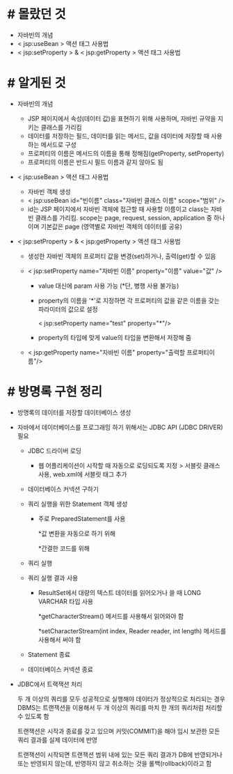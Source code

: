 # # 몰랐던 것

- 자바빈의 개념
- < jsp:useBean > 액션 태그 사용법
- < jsp:setProperty > & < jsp:getProperty > 액션 태그 사용법

# # 알게된 것

- 자바빈의 개념

  - JSP 페이지에서 속성(데이터 값)을 표현하기 위해 사용하며, 자바빈 규약을 지키는 클래스를 가리킴
  - 데이터를 저장하는 필드, 데이터를 읽는 메서드, 값을 데이터에 저장할 때 사용하는 메서드로 구성
  - 프로퍼티의 이름은 메서드의 이름을 통해 정해짐(getProperty, setProperty)
  - 프로퍼티의 이름은 반드시 필드 이름과 같지 않아도 됨

- < jsp:useBean > 액션 태그 사용법

  - 자바빈 객체 생성
  - < jsp:useBean id="빈이름" class="자바빈 클래스 이름" scope="범위" />
  - id는 JSP 페이지에서 자바빈 객체에 접근할 때 사용할 이름이고 class는 자바빈 클래스를 가리킴. scope는 page, request, session, application 중 하나이며 기본값은 page (영역별로 자바빈 객체의 데이터를 공유)

- < jsp:setProperty > & < jsp:getProperty > 액션 태그 사용법

  - 생성한 자바빈 객체의 프로퍼티 값을 변경(set)하거나, 출력(get)할 수 있음

  - < jsp:setProperty name="자바빈 이름" property="이름" value="값" />

    - value 대신에 param 사용 가능 (*단, 병행 사용 불가능)

    - property의 이름을 '*'로 지정하면 각 프로퍼티의 값을 같은 이름을 갖는 파라미터의 값으로 설정

      < jsp:setProperty name="test" property="*"/>

    - property의 타입에 맞게 value의 타입을 변환해서 저장해 줌

  - < jsp:getProperty name="자바빈 이름" property="출력할 프로퍼티이름"/>

# # 방명록 구현 정리

- 방명록의 데이터를 저장할 데이터베이스 생성

- 자바에서 데이터베이스를 프로그래밍 하기 위해서는 JDBC API (JDBC DRIVER) 필요

  - JDBC 드라이버 로딩

    - 웹 어플리케이션이 시작할 때 자동으로 로딩되도록 지정 > 서블릿 클래스 사용, web.xml에 서블릿 태그 추가

  - 데이터베이스 커넥션 구하기

  - 쿼리 실행을 위한 Statement 객체 생성 

    - 주로 PreparedStatement를 사용

      *값 변환을 자동으로 하기 위해

      *간결한 코드를 위해

  - 쿼리 실행

  - 쿼리 실행 결과 사용

    - ResultSet에서 대량의 텍스트 데이터를 읽어오거나 쓸 때 LONG VARCHAR 타입 사용

      *getCharacterStream() 메서드를 사용해서 읽어와야 함

      *setCharacterStream(int index, Reader reader, int length) 메서드를 사용해서 써야 함

  - Statement 종료

  - 데이터베이스 커넥션 종료

- JDBC에서 트랙잭션 처리

  두 개 이상의 쿼리를 모두 성공적으로 실행해야 데이터가 정상적으로 처리되는 경우 DBMS는 트랜잭션을 이용해서 두 개 이상의 쿼리를 마치 한 개의 쿼리처럼 처리할 수 있도록 함

  트랜잭션은 시작과 종료를 갖고 있으며 커밋(COMMIT)을 해야 임시 보관한 모든 쿼리 결과를 실제 데이터에 반영

  트랜잭션이 시작되면 트랜잭션 범위 내에 있는 모든 쿼리 결과가 DB에 반영되거나 또는 반영되지 않는데, 반영하지 않고 취소하는 것을 롤백(rollback)이라고 함